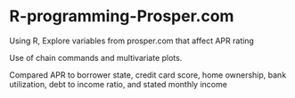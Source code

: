 # R-programming-Prosper.com
Using R, Explore variables from prosper.com that affect APR rating

Use of chain commands and multivariate plots.

Compared APR to borrower state, credit card score, home ownership, bank utilization, debt to income ratio, and stated monthly income
